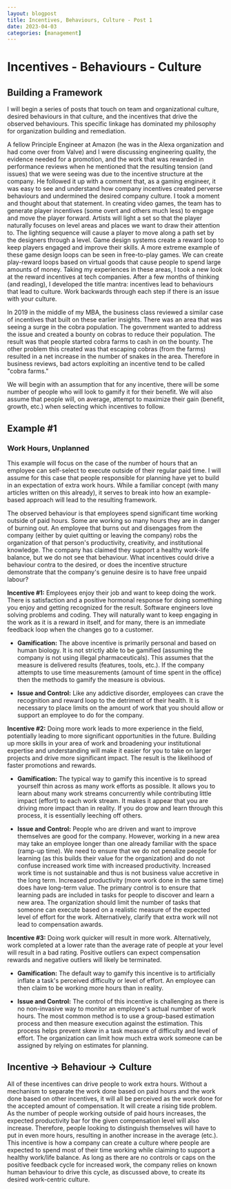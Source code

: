 ```yaml
---
layout: blogpost
title: Incentives, Behaviours, Culture - Post 1
date: 2023-04-03
categories: [management]
---
```

# Incentives - Behaviours - Culture
## Building a Framework

I will begin a series of posts that touch on team and organizational culture, desired behaviours in that culture, and the incentives that drive the observed behaviours. This specific linkage has dominated my philosophy for organization building and remediation. 

A fellow Principle Engineer at Amazon (he was in the Alexa organization and had come over from Valve) and I were discussing engineering quality, the evidence needed for a promotion, and the work that was rewarded in performance reviews when he mentioned that the resulting tension (and issues) that we were seeing was due to the incentive structure at the company. He followed it up with a comment that, as a gaming engineer, it was easy to see and understand how company incentives created perverse behaviours and undermined the desired company culture. I took a moment and thought about that statement. In creating video games, the team has to generate player incentives (some overt and others much less) to engage and move the player forward. Artists will light a set so that the player naturally focuses on level areas and places we want to draw their attention to. The lighting sequence will cause a player to move along a path set by the designers through a level. Game design systems create a reward loop to keep players engaged and improve their skills. A more extreme example of these game design loops can be seen in free-to-play games. We can create play-reward loops based on virtual goods that cause people to spend large amounts of money. Taking my experiences in these areas, I took a new look at the reward incentives at tech companies. After a few months of thinking (and reading), I developed the title mantra: incentives lead to behaviours that lead to culture. Work backwards through each step if there is an issue with your culture.

In 2019 in the middle of my MBA, the business class reviewed a similar case of incentives that built on these earlier insights. There was an area that was seeing a surge in the cobra population. The government wanted to address the issue and created a bounty on cobras to reduce their population. The result was that people started cobra farms to cash in on the bounty. The other problem this created was that escaping cobras (from the farms) resulted in a net increase in the number of snakes in the area. Therefore in business reviews, bad actors exploiting an incentive tend to be called "cobra farms."

We will begin with an assumption that for any incentive, there will be some number of people who will look to gamify it for their benefit. We will also assume that people will, on average, attempt to maximize their gain (benefit, growth, etc.) when selecting which incentives to follow.

## Example #1
### Work Hours, Unplanned

This example will focus on the case of the number of hours that an employee can self-select to execute outside of their regular paid time. I will assume for this case that people responsible for planning have yet to build in an expectation of extra work hours. While a familiar concept (with many articles written on this already), it serves to break into how an example-based approach will lead to the resulting framework.

The observed behaviour is that employees spend significant time working outside of paid hours. Some are working so many hours they are in danger of burning out. An employee that burns out and disengages from the company (either by quiet quitting or leaving the company) robs the organization of that person's productivity, creativity, and institutional knowledge. The company has claimed they support a healthy work-life balance, but we do not see that behaviour. What incentives could drive a behaviour contra to the desired, or does the incentive structure demonstrate that the company's genuine desire is to have free unpaid labour?

**Incentive #1:** Employees enjoy their job and want to keep doing the work. There is satisfaction and a positive hormonal response for doing something you enjoy and getting recognized for the result. Software engineers love solving problems and coding. They will naturally want to keep engaging in the work as it is a reward in itself, and for many, there is an immediate feedback loop when the changes go to a customer.

- **Gamification:** The above incentive is primarily personal and based on human biology. It is not strictly able to be gamified (assuming the company is not using illegal pharmaceuticals). This assumes that the measure is delivered results (features, tools, etc.). If the company attempts to use time measurements (amount of time spent in the office) then the methods to gamify the measure is obvious.

- **Issue and Control:** Like any addictive disorder, employees can crave the recognition and reward loop to the detriment of their health. It is necessary to place limits on the amount of work that you should allow or support an employee to do for the company.

**Incentive #2:** Doing more work leads to more experience in the field, potentially leading to more significant opportunities in the future. Building up more skills in your area of work and broadening your institutional expertise and understanding will make it easier for you to take on larger projects and drive more significant impact. The result is the likelihood of faster promotions and rewards.

- **Gamification:** The typical way to gamify this incentive is to spread yourself thin across as many work efforts as possible. It allows you to learn about many work streams concurrently while contributing little impact (effort) to each work stream. It makes it appear that you are driving more impact than in reality. If you do grow and learn through this process, it is essentially leeching off others. 

- **Issue and Control:** People who are driven and want to improve themselves are good for the company. However, working in a new area may take an employee longer than one already familiar with the space (ramp-up time). We need to ensure that we do not penalize people for learning (as this builds their value for the organization) and do not confuse increased work time with increased productivity. Increased work time is not sustainable and thus is not business value accretive in the long term. Increased productivity (more work done in the same time) does have long-term value. 
The primary control is to ensure that learning pads are included in tasks for people to discover and learn a new area. The organization should limit the number of tasks that someone can execute based on a realistic measure of the expected level of effort for the work. Alternatively, clarify that extra work will not lead to compensation awards. 

**Incentive #3:** Doing work quicker will result in more work. Alternatively, work completed at a lower rate than the average rate of people at your level will result in a bad rating. Positive outliers can expect compensation rewards and negative outliers will likely be terminated.

- **Gamification:** The default way to gamify this incentive is to artificially inflate a task's perceived difficulty or level of effort. An employee can then claim to be working more hours than in reality. 

- **Issue and Control:** The control of this incentive is challenging as there is no non-invasive way to monitor an employee's actual number of work hours. The most common method is to use a group-based estimation process and then measure execution against the estimation. This process helps prevent skew in a task measure of difficulty and level of effort. The organization can limit how much extra work someone can be assigned by relying on estimates for planning.

## Incentive -> Behaviour -> Culture
All of these incentives can drive people to work extra hours. Without a mechanism to separate the work done based on paid hours and the work done based on other incentives, it will all be perceived as the work done for the accepted amount of compensation. It will create a rising tide problem. As the number of people working outside of paid hours increases, the expected productivity bar for the given compensation level will also increase. Therefore, people looking to distinguish themselves will have to put in even more hours, resulting in another increase in the average (etc.). This incentive is how a company can create a culture where people are expected to spend most of their time working while claiming to support a healthy work/life balance. As long as there are no controls or caps on the positive feedback cycle for increased work, the company relies on known human behaviour to drive this cycle, as discussed above, to create its desired work-centric culture.



